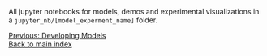 All jupyter notebooks for models, demos and experimental visualizations in a `jupyter_nb/[model_experment_name]` folder.


[Previous: Developing Models](./models.md)\
[Back to main index](../README.md)